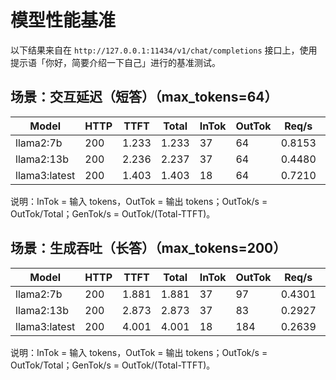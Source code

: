 # 模型性能基准

以下结果来自在 `http://127.0.0.1:11434/v1/chat/completions` 接口上，使用提示语「你好，简要介绍一下自己」进行的基准测试。

## 场景：交互延迟（短答）（max_tokens=64）

| Model | HTTP | TTFT | Total | InTok | OutTok | Req/s | Avg(s) | P90(s) | P95(s) | OutTok/s | GenTok/s |
|-------|------|------|-------|-------|--------|-------|--------|--------|--------|----------|-----------|
| llama2:7b       | 200 | 1.233 | 1.233 | 37 | 64  | 0.8153 | 2.3914 | 2.4653 | 2.4657 | 51.91 | 1333333.33 |
| llama2:13b      | 200 | 2.236 | 2.237 | 37 | 64  | 0.4480 | 4.3526 | 4.4877 | 4.4901 | 28.62 | 1729729.73 |
| llama3:latest   | 200 | 1.403 | 1.403 | 18 | 64  | 0.7210 | 2.7047 | 2.7741 | 2.8062 | 45.63 | 1333333.33 |

说明：InTok = 输入 tokens，OutTok = 输出 tokens；OutTok/s = OutTok/Total；GenTok/s = OutTok/(Total-TTFT)。

## 场景：生成吞吐（长答）（max_tokens=200）

| Model | HTTP | TTFT | Total | InTok | OutTok | Req/s | Avg(s) | P90(s) | P95(s) | OutTok/s | GenTok/s |
|-------|------|------|-------|-------|--------|-------|--------|--------|--------|----------|-----------|
| llama2:7b       | 200 | 1.881 | 1.881 | 37 | 97  | 0.4301 | 4.5587 | 6.1121 | 6.2199 | 51.58 | 2108695.65 |
| llama2:13b      | 200 | 2.873 | 2.873 | 37 | 83  | 0.2927 | 6.6773 | 7.6938 | 8.2401 | 28.89 | 1693877.55 |
| llama3:latest   | 200 | 4.001 | 4.001 | 18 | 184 | 0.2639 | 7.3946 | 8.4650 | 8.5507 | 45.99 | 4600000.00 |

说明：InTok = 输入 tokens，OutTok = 输出 tokens；OutTok/s = OutTok/Total；GenTok/s = OutTok/(Total-TTFT)。

